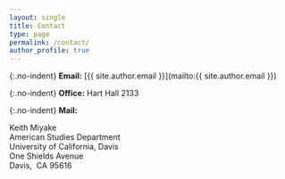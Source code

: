 ```yaml
---
layout: single
title: Contact
type: page
permalink: /contact/
author_profile: true
---
```


{:.no-indent}
__Email:__ [{{ site.author.email }}](mailto:{{ site.author.email }})

{:.no-indent}
__Office:__ Hart Hall 2133

{:.no-indent}
__Mail:__
<div id="hcard-Keith-Miyake" class="vcard">
 <span class="fn">Keith Miyake</span>
 <div class="org">American Studies Department</div>
 <div class="org">University of California, Davis</div>
 <div class="adr">
  <div class="street-address">One Shields Avenue</div>
  <span class="locality">Davis</span>,&nbsp;
  <span class="region">CA</span>
  <span class="postal-code">95616</span>
 </div>
</div>

